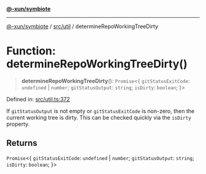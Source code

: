 [**@-xun/symbiote**](../../../README.md)

***

[@-xun/symbiote](../../../README.md) / [src/util](../README.md) / determineRepoWorkingTreeDirty

# Function: determineRepoWorkingTreeDirty()

> **determineRepoWorkingTreeDirty**(): `Promise`\<\{ `gitStatusExitCode`: `undefined` \| `number`; `gitStatusOutput`: `string`; `isDirty`: `boolean`; \}\>

Defined in: [src/util.ts:372](https://github.com/Xunnamius/symbiote/blob/51eddb5973356cb1aa2a534c04d214fae24d5526/src/util.ts#L372)

If `gitStatusOutput` is not empty or `gitStatusExitCode` is non-zero, then
the current working tree is dirty. This can be checked quickly via the
`isDirty` property.

## Returns

`Promise`\<\{ `gitStatusExitCode`: `undefined` \| `number`; `gitStatusOutput`: `string`; `isDirty`: `boolean`; \}\>
